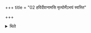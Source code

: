 +++
title = "02 हविर्देवानामसि मृत्योर्मेऽभयं स्वस्ति"

+++

<details><summary>थिते</summary>

2. Having inaudibly uttered havir devānāmasi mr̥tyor me'bhayam... (the sacrificer) loudly allows (the Adhvaryu to scoop the milk) with om unnaya. When the sacrificer is away, the Adhvaryu should allow himself.
</details>
